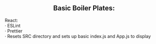 <h2 align="center">Basic Boiler Plates:</h2>

<p align="left">
React:
  <br />
  · ESLint
  <br />
  · Prettier
  <br />
  · Resets SRC directory and sets up basic index.js and App.js to display
<br />
</p>